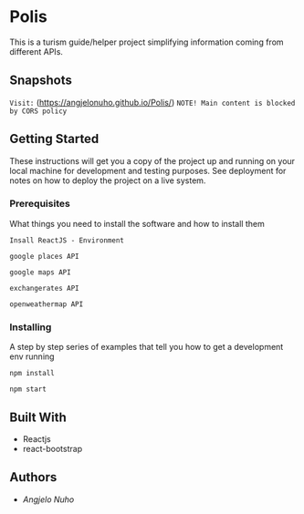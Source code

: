 # Polis
This is a turism guide/helper project simplifying information coming from different APIs.


## Snapshots
`Visit:` (https://angjelonuho.github.io/Polis/)
`NOTE! Main content is blocked by CORS policy`

## Getting Started
These instructions will get you a copy of the project up and running on your local machine for development and testing purposes. See deployment for notes on how to deploy the project on a live system.
### Prerequisites
What things you need to install the software and how to install them

`Insall ReactJS - Environment`

`google places API`

`google maps API`

`exchangerates API`

`openweathermap API`
### Installing
A step by step series of examples that tell you how to get a development env running

`npm install`

`npm start`

## Built With

* Reactjs
* react-bootstrap

## Authors
* *Angjelo Nuho*
